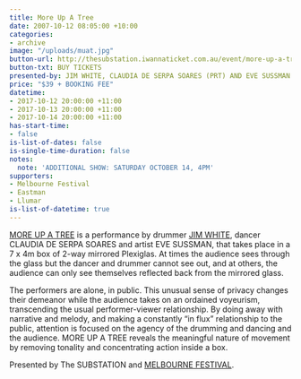 ```yaml
---
title: More Up A Tree
date: 2007-10-12 08:05:00 +10:00
categories:
- archive
image: "/uploads/muat.jpg"
button-url: http://thesubstation.iwannaticket.com.au/event/more-up-a-tree-MTI5NDg
button-txt: BUY TICKETS
presented-by: JIM WHITE, CLAUDIA DE SERPA SOARES (PRT) AND EVE SUSSMAN (USA)
price: "$39 + BOOKING FEE"
datetime:
- 2017-10-12 20:00:00 +11:00
- 2017-10-13 20:00:00 +11:00
- 2017-10-14 20:00:00 +11:00
has-start-time:
- false
is-list-of-dates: false
is-single-time-duration: false
notes:
  note: 'ADDITIONAL SHOW: SATURDAY OCTOBER 14, 4PM'
supporters:
- Melbourne Festival
- Eastman
- Llumar
is-list-of-datetime: true
---
```


[MORE UP A TREE](https://vimeo.com/167341682) is a performance by drummer [JIM WHITE](http://anchorandhope.com/), dancer CLAUDIA DE SERPA SOARES and artist EVE SUSSMAN, that takes place in a 7 x 4m box of 2-way mirrored Plexiglas. At times the audience sees through the glass but the dancer and drummer cannot see out, and at others, the audience can only see themselves reflected back from the mirrored glass.

The performers are alone, in public. This unusual sense of privacy changes their demeanor while the audience takes on an ordained voyeurism, transcending the usual performer-viewer relationship. By doing away with narrative and melody, and making a constantly “in flux” relationship to the public, attention is focused on the agency of the drumming and dancing and the audience. MORE UP A TREE reveals the meaningful nature of movement by removing tonality and concentrating action inside a box.

Presented by The SUBSTATION and [MELBOURNE FESTIVAL](https://www.festival.melbourne/).
